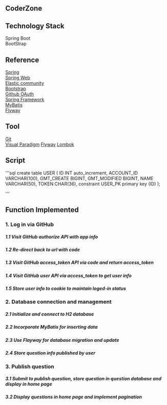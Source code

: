 ## CoderZone

## Technology Stack
 Spring Boot  
 BootStrap     
## Reference
 [Spring](https://spring.io/guides)          
 [Spring Web](https://spring.io/guides/gs/serving-web-content/)  
 [Elastic community](https://elasticsearch.cn/explore)  
 [Bootstrap](https://docs.github.com/en/developers/overview/managing-deploy-keys#deploy-keys)  
 [Github OAuth](https://docs.github.com/en/developers/apps/building-oauth-apps)  
 [Spring Framework](https://docs.spring.io/spring-framework/docs/current/spring-framework-reference/index.html)  
 [MyBatis](https://mybatis.org/spring/getting-started.html)  
 [Flyway](https://flywaydb.org/getstarted/firststeps/maven)

## Tool
 [Git](https://git-scm.com/downloads)  
 [Visual Paradigm](https://www.visual-paradigm.com/)
 [Flyway](https://flywaydb.org/getstarted/firststeps/maven)
 [Lombok](https://projectlombok.org/setup/maven)

 
## Script  
'''sql
create table USER
(
	ID INT auto_increment,
	ACCOUNT_ID VARCHAR(100),
	GMT_CREATE BIGINT,
	GMT_MODIFIED BIGINT,
	NAME VARCHAR(50),
	TOKEN CHAR(36),
	constraint USER_PK
		primary key (ID)
);


'''
 
## Function Implemented
### 1. Log in via GitHub
##### 1.1 Visit GitHub authorize API with app info
##### 1.2 Re-direct back to url with code
##### 1.3 Visit GitHub access_token API via code and return access_token
##### 1.4 Visit GitHub user API via access_token to get user info
##### 1.5 Store user info to cookie to maintain loged-in status

### 2. Database connection and management
##### 2.1 Initialize and connect to H2 database
##### 2.2 Incorporate MyBatis for inserting data
##### 2.3 Use Flayway for database migration and update
##### 2.4 Store question info published by user

### 3. Publish question
##### 3.1 Submit to publish question, store question in question database and display in home page
##### 3.2 Display questions in home page and implement pagination



